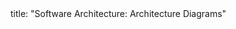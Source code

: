 <frontmatter>
title: "Software Architecture: Architecture Diagrams"
</frontmatter>

<include src="container-index-body.md" boilerplate />
